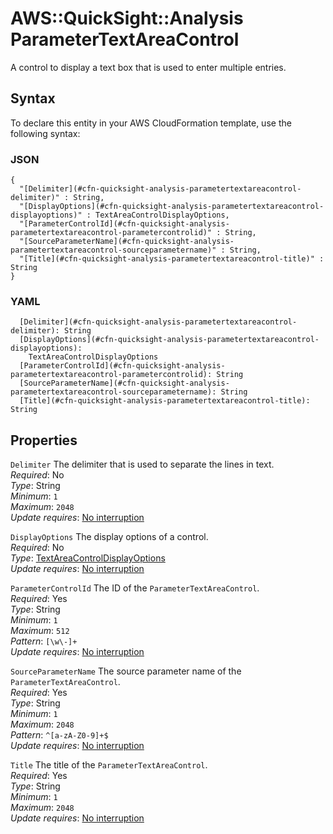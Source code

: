 # AWS::QuickSight::Analysis ParameterTextAreaControl<a name="aws-properties-quicksight-analysis-parametertextareacontrol"></a>

A control to display a text box that is used to enter multiple entries\.

## Syntax<a name="aws-properties-quicksight-analysis-parametertextareacontrol-syntax"></a>

To declare this entity in your AWS CloudFormation template, use the following syntax:

### JSON<a name="aws-properties-quicksight-analysis-parametertextareacontrol-syntax.json"></a>

```
{
  "[Delimiter](#cfn-quicksight-analysis-parametertextareacontrol-delimiter)" : String,
  "[DisplayOptions](#cfn-quicksight-analysis-parametertextareacontrol-displayoptions)" : TextAreaControlDisplayOptions,
  "[ParameterControlId](#cfn-quicksight-analysis-parametertextareacontrol-parametercontrolid)" : String,
  "[SourceParameterName](#cfn-quicksight-analysis-parametertextareacontrol-sourceparametername)" : String,
  "[Title](#cfn-quicksight-analysis-parametertextareacontrol-title)" : String
}
```

### YAML<a name="aws-properties-quicksight-analysis-parametertextareacontrol-syntax.yaml"></a>

```
  [Delimiter](#cfn-quicksight-analysis-parametertextareacontrol-delimiter): String
  [DisplayOptions](#cfn-quicksight-analysis-parametertextareacontrol-displayoptions):
    TextAreaControlDisplayOptions
  [ParameterControlId](#cfn-quicksight-analysis-parametertextareacontrol-parametercontrolid): String
  [SourceParameterName](#cfn-quicksight-analysis-parametertextareacontrol-sourceparametername): String
  [Title](#cfn-quicksight-analysis-parametertextareacontrol-title): String
```

## Properties<a name="aws-properties-quicksight-analysis-parametertextareacontrol-properties"></a>

`Delimiter` <a name="cfn-quicksight-analysis-parametertextareacontrol-delimiter"></a>
The delimiter that is used to separate the lines in text\.  
_Required_: No  
_Type_: String  
_Minimum_: `1`  
_Maximum_: `2048`  
_Update requires_: [No interruption](https://docs.aws.amazon.com/AWSCloudFormation/latest/UserGuide/using-cfn-updating-stacks-update-behaviors.html#update-no-interrupt)

`DisplayOptions` <a name="cfn-quicksight-analysis-parametertextareacontrol-displayoptions"></a>
The display options of a control\.  
_Required_: No  
_Type_: [TextAreaControlDisplayOptions](aws-properties-quicksight-analysis-textareacontroldisplayoptions.md)  
_Update requires_: [No interruption](https://docs.aws.amazon.com/AWSCloudFormation/latest/UserGuide/using-cfn-updating-stacks-update-behaviors.html#update-no-interrupt)

`ParameterControlId` <a name="cfn-quicksight-analysis-parametertextareacontrol-parametercontrolid"></a>
The ID of the `ParameterTextAreaControl`\.  
_Required_: Yes  
_Type_: String  
_Minimum_: `1`  
_Maximum_: `512`  
_Pattern_: `[\w\-]+`  
_Update requires_: [No interruption](https://docs.aws.amazon.com/AWSCloudFormation/latest/UserGuide/using-cfn-updating-stacks-update-behaviors.html#update-no-interrupt)

`SourceParameterName` <a name="cfn-quicksight-analysis-parametertextareacontrol-sourceparametername"></a>
The source parameter name of the `ParameterTextAreaControl`\.  
_Required_: Yes  
_Type_: String  
_Minimum_: `1`  
_Maximum_: `2048`  
_Pattern_: `^[a-zA-Z0-9]+$`  
_Update requires_: [No interruption](https://docs.aws.amazon.com/AWSCloudFormation/latest/UserGuide/using-cfn-updating-stacks-update-behaviors.html#update-no-interrupt)

`Title` <a name="cfn-quicksight-analysis-parametertextareacontrol-title"></a>
The title of the `ParameterTextAreaControl`\.  
_Required_: Yes  
_Type_: String  
_Minimum_: `1`  
_Maximum_: `2048`  
_Update requires_: [No interruption](https://docs.aws.amazon.com/AWSCloudFormation/latest/UserGuide/using-cfn-updating-stacks-update-behaviors.html#update-no-interrupt)

